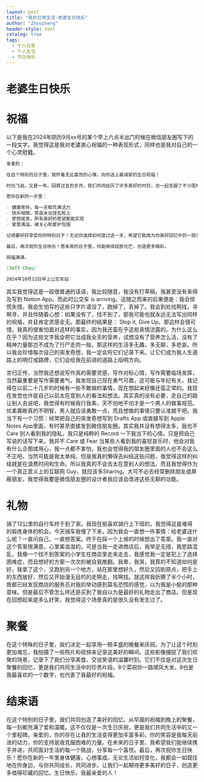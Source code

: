 ```yaml
---
layout: post
title: "我的日常生活-老婆生日快乐"
author: "Zhouzheng"
header-style: text
catalog: true
tags:
  - 个人日常
  - 个人生活
  - 节日快乐
---
```


# 老婆生日快乐

# 祝福

以下是我在2024年阴历9月xx号的某个早上六点半出门时候在微信朋友圈写下的一段文字。我觉得这是我对老婆衷心祝福的一种表现形式，同样也是我对自己的一个心灵慰籍。

```markdown
亲爱的：

在这个特别的日子里，我怀着无比喜悦的心情，向你送上最诚挚的生日祝福！

时光飞逝，又是一年。回首过去的岁月，我们共同经历了许多美好的时刻，也一起克服了不少困难。你的坚强、乐观和善良一直是我们所有人的榜样。今天，让我们一起庆祝你的生日，庆祝你又长大了一岁，更要庆祝你是这个世界上独一无二的你。

愿你在新的一岁里：

- 健康常伴，每一天都充满活力
- 快乐相随，笑容永远挂在脸上
- 梦想成真，所有美好的愿望都能实现
- 爱意满溢，被关心和爱护包围

记得要好好享受你的特别日子！无论你选择如何度过这一天，希望它能成为你美好回忆中的一部分。也许是与家人共进晚餐，或是与好友欢聚，又或是给自己一个安静的独处时光——无论是哪种方式，都祝你度过一个难忘的生日。

最后，再次祝你生日快乐！愿未来的日子里，你能继续绽放光芒，创造更多精彩。

祝福满满，

[Jeff Chou]

2024年10月12日早上公交车站
```

其实我觉得这是一段很普通的话语，我比较随意，我没有打草稿，我甚至没有来得及写到 Notion App。而此时公交车
is
arriving。这随之而来的后果便是：我会惊慌失措，我会生怕写的这些只字片语没了，跑掉了，丢掉了。我会到处找啊找，寻啊寻，并且伴随着心想：如果没有了，找不到了，那我可能也就永远无法写出同样的祝福，并且肯定灵感全无。那最终的结果是：
Stop it, Give
Up。那这样会很可惜，我真的很害怕面对这样的事实，因为我还蛮在乎这些真情流露的。为什么这么在乎？因为这些文字我会把它当成我全天的营养，试想没有了营养怎么活，没有了精神力量那岂不成为了行尸走肉一般。那这样的生活多无趣，多无聊，多悲哀。所以我会珍惜每次自己的突发奇想，我一定会将它们记录下来。让它们成为我人生道路上的明灯或路牌，它们会给我在前进的道路上指明方向。

言归正传，当然我还想说写作真的需要灵感，写作对标心情，写作需要临场发挥，当然最重要是写作需要勇气。我发现自己现在勇气可嘉，这可能与年纪有关。我记得在以前二十几岁的时候有一些不敢做的事情，现在想起来好像还蛮正常的。我现在发觉也许是自己以前太在意别人的看法和想法。其实真的没有必要，走自己的路让别人去说吧，我觉得有时候我行我素，天不怕地不怕才是一个男人的做事规范。优柔寡断真的不明智，男人就应该勇敢一点，而且想做的事情只要认准就干吧。我当下有一个习惯：经常把自己的突发奇想写到
Drafts App 或直接写到 Apple Notes App里面，有时甚至直接发到微信朋友圈。其实我并没有想得太多，我也不
Care 别人看到我的隐私，我只是纯粹的 Record 一下我当下的心情。只是把自己写说的话写下来。我并不 Care 或
Fear
当某些人看到我的喜怒哀乐时，他会对我有什么企图或用心，我一点都不害怕，我也会觉得我的朋友圈里面的人也不会这么不正吧。当然可能是我太单纯，但是我真的懒得去纠结这些问题，我觉得这样的纠结就是在浪费时间和生命。所以我真的不会去太在意别人的想法。而且我觉得作为一个真正意义上的互联网
Guy，就应该多Sharing。大可不必去经常删除朋友或屏蔽朋友，我觉得我要是微信朋友圈的设计者我应该会改进这些无聊的功能。

# 礼物

骑了12公里的自行车终于到了家。我现在挺喜欢骑行上下班的，我觉得这是难得的锻炼身体的机会。今天骑车我慢了下来，因为我会一直想一件事情：给老婆送什么呢？一直问自己，一直想答案。终于在踩一个上坡的时候想出了答案。我一直对这个答案很满意，心里美滋滋的。可是当我一走进商店后，我举足无措，我思路混乱，我像一个找不到答案的小学生在商店里走来走去，我感觉我一定是犯上了选择困难症，而且想好的方案一次次的被自我推翻。我晕，我哭，我真的不知道如何是好，我拿了这个，又跑到另一个地方，站在那里想好久，然后又回到原点，把手上的东西放好，然后又开始漫无目的的走啊走，找啊找。就这样我折腾了半个小时，我都已经发现商店的服务员对我的举动感到莫名恐慌的感觉，以为我是小偷的那种意味。但是最后不管怎么样还是买到了我自以为是最好的礼物走出了商店。但是现在回想起来是多么好笑，我觉得这个场景真的是很久没有发生过了。

# 聚餐

在这个特殊的日子里，我们决定一起享用一顿丰盛的晚餐来庆祝。为了让这个时刻更加难忘，我拍摄了一些照片和视频来记录这美好的瞬间。这些影像捕捉了我们欢聚的场景，记录下了我们分享美食、交谈笑语的温馨时刻。它们不仅是对这次生日聚餐的回忆，更是我们共同生活中的珍贵片段。8个菜祝你一路顺风大发，8也是我最喜欢的一个数字，也代表了我最好的祝福。

# 结束语

在这个特别的日子里，我们共同创造了美好的回忆。从早晨的祝福到晚上的聚餐，每一刻都充满了爱和温暖。这不仅仅是一次生日庆祝，更是我们共同生活中的又一个里程碑。亲爱的，你的存在让我的生活变得更加丰富多彩。你的笑容是我每天前进的动力，你的支持是我克服困难的力量。在未来的日子里，我希望我们能继续携手并进，共同面对生活的每一个挑战，分享每一个喜悦。最后，再次祝你生日快乐！愿你在新的一年里身体健康，心想事成。无论生活如何变化，我都会一如既往地在你身边，与你共同成长，共同进步。让我们一起期待更多美好的日子，创造更多值得珍藏的回忆。生日快乐，我最亲爱的人！
